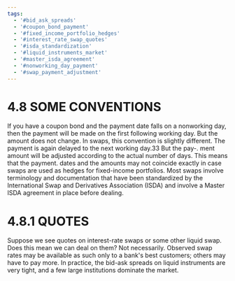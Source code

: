 ```yaml
---
tags:
  - '#bid_ask_spreads'
  - '#coupon_bond_payment'
  - '#fixed_income_portfolio_hedges'
  - '#interest_rate_swap_quotes'
  - '#isda_standardization'
  - '#liquid_instruments_market'
  - '#master_isda_agreement'
  - '#nonworking_day_payment'
  - '#swap_payment_adjustment'
---
```

# 4.8 SOME CONVENTIONS  

If you have a coupon bond and the payment date falls on a nonworking day, then the payment will be made on the first following working day. But the amount does not change. In swaps, this convention is slightly different. The payment is again delayed to the next working day.33 But the pay-. ment amount will be adjusted according to the actual number of days. This means that the payment. dates and the amounts may not coincide exactly in case swaps are used as hedges for fixed-income portfolios. Most swaps involve terminology and documentation that have been standardized by the International Swap and Derivatives Association (ISDA) and involve a Master ISDA agreement in place before dealing.  

# 4.8.1 QUOTES  

Suppose we see quotes on interest-rate swaps or some other liquid swap. Does this mean we can deal on them? Not necessarily. Observed swap rates may be available as such only to a bank's best customers; others may have to pay more. In practice, the bid-ask spreads on liquid instruments are very tight, and a few large institutions dominate the market.  
